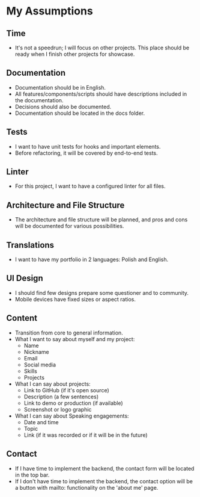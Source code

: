 # My Assumptions

## Time
- It's not a speedrun; I will focus on other projects. This place should be ready when I finish other projects for showcase.

## Documentation
- Documentation should be in English.
- All features/components/scripts should have descriptions included in the documentation.
- Decisions should also be documented.
- Documentation should be located in the docs folder.

## Tests
- I want to have unit tests for hooks and important elements.
- Before refactoring, it will be covered by end-to-end tests.

## Linter
- For this project, I want to have a configured linter for all files.

## Architecture and File Structure
- The architecture and file structure will be planned, and pros and cons will be documented for various possibilities.

## Translations
- I want to have my portfolio in 2 languages: Polish and English.

## UI Design
- I should find few designs prepare some questioner and to community.
- Mobile devices have fixed sizes or aspect ratios.

## Content
- Transition from core to general information.
- What I want to say about myself and my project:
  - Name
  - Nickname
  - Email
  - Social media
  - Skills
  - Projects
- What I can say about projects:
  - Link to GitHub (if it's open source)
  - Description (a few sentences)
  - Link to demo or production (if available)
  - Screenshot or logo graphic
- What I can say about Speaking engagements:
  - Date and time
  - Topic
  - Link (if it was recorded or if it will be in the future)

## Contact
- If I have time to implement the backend, the contact form will be located in the top bar.
- If I don't have time to implement the backend, the contact option will be a button with mailto: functionality on the 'about me' page.
